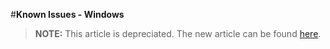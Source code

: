 <properties pageTitle="Known Issues - Windows"
  description="This is an article on bower tutorial"
  services=""
  documentationCenter=""
  authors="bursteg" />

#**Known Issues - Windows**

> **NOTE:** This article is depreciated. The new article can be found [here](/articles/known-issues/known-issues-windows.md).
